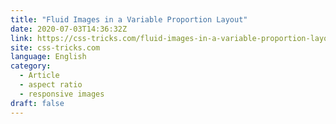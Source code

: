 ```yaml
---
title: "Fluid Images in a Variable Proportion Layout"
date: 2020-07-03T14:36:32Z
link: https://css-tricks.com/fluid-images-in-a-variable-proportion-layout/?utm_medium=RSS&utm_source=news.12bit.vn
site: css-tricks.com
language: English
category:
  - Article
  - aspect ratio
  - responsive images
draft: false
---
```

